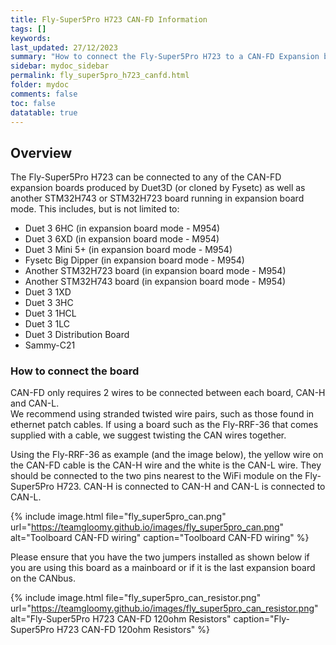 ```yaml
---
title: Fly-Super5Pro H723 CAN-FD Information
tags: []
keywords: 
last_updated: 27/12/2023
summary: "How to connect the Fly-Super5Pro H723 to a CAN-FD Expansion board"
sidebar: mydoc_sidebar
permalink: fly_super5pro_h723_canfd.html
folder: mydoc
comments: false
toc: false
datatable: true
---
```


## Overview

The Fly-Super5Pro H723 can be connected to any of the CAN-FD expansion boards produced by Duet3D (or cloned by Fysetc) as well as another STM32H743 or STM32H723 board running in expansion board mode. This includes, but is not limited to:

* Duet 3 6HC (in expansion board mode - M954)
* Duet 3 6XD (in expansion board mode - M954)
* Duet 3 Mini 5+ (in expansion board mode - M954)
* Fysetc Big Dipper (in expansion board mode - M954)
* Another STM32H723 board (in expansion board mode - M954)
* Another STM32H743 board (in expansion board mode - M954)
* Duet 3 1XD
* Duet 3 3HC
* Duet 3 1HCL
* Duet 3 1LC
* Duet 3 Distribution Board
* Sammy-C21

### How to connect the board

CAN-FD only requires 2 wires to be connected between each board, CAN-H and CAN-L.  
We recommend using stranded twisted wire pairs, such as those found in ethernet patch cables. If using a board such as the Fly-RRF-36 that comes supplied with a cable, we suggest twisting the CAN wires together.  

Using the Fly-RRF-36 as example (and the image below), the yellow wire on the CAN-FD cable is the CAN-H wire and the white is the CAN-L wire. They should be connected to the two pins nearest to the WiFi module on the Fly-Super5Pro H723. CAN-H is connected to CAN-H and CAN-L is connected to CAN-L.  

{% include image.html file="fly_super5pro_can.png" url="<https://teamgloomy.github.io/images/fly_super5pro_can.png>" alt="Toolboard CAN-FD wiring" caption="Toolboard CAN-FD wiring" %}

Please ensure that you have the two jumpers installed as shown below if you are using this board as a mainboard or if it is the last expansion board on the CANbus.  

{% include image.html file="fly_super5pro_can_resistor.png" url="<https://teamgloomy.github.io/images/fly_super5pro_can_resistor.png>" alt="Fly-Super5Pro H723 CAN-FD 120ohm Resistors" caption="Fly-Super5Pro H723 CAN-FD 120ohm Resistors" %}
